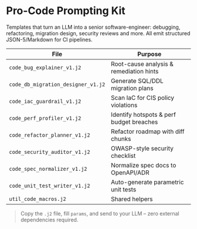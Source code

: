 # Pro-Code Prompting Kit

Templates that turn an LLM into a senior software-engineer: debugging, refactoring, migration design, security reviews and more. All emit structured JSON-5/Markdown for CI pipelines.

| File | Purpose |
|------|---------|
| `code_bug_explainer_v1.j2` | Root-cause analysis & remediation hints |
| `code_db_migration_designer_v1.j2` | Generate SQL/DDL migration plans |
| `code_iac_guardrail_v1.j2` | Scan IaC for CIS policy violations |
| `code_perf_profiler_v1.j2` | Identify hotspots & perf budget breaches |
| `code_refactor_planner_v1.j2` | Refactor roadmap with diff chunks |
| `code_security_auditor_v1.j2` | OWASP-style security checklist |
| `code_spec_normalizer_v1.j2` | Normalize spec docs to OpenAPI/ADR |
| `code_unit_test_writer_v1.j2` | Auto-generate parametric unit tests |
| `util_code_macros.j2` | Shared helpers |

> Copy the `.j2` file, fill `params`, and send to your LLM – zero external dependencies required.
